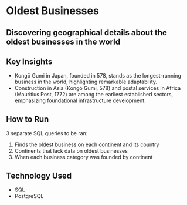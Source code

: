 # Oldest Businesses

## Discovering geographical details about the oldest businesses in the world

## Key Insights
- Kongō Gumi in Japan, founded in 578, stands as the longest-running business in the world, highlighting remarkable adaptability.
- Construction in Asia (Kongō Gumi, 578) and postal services in Africa (Mauritius Post, 1772) are among the earliest established sectors, emphasizing foundational infrastructure development.

## How to Run
3 separate SQL queries to be ran:
1. Finds the oldest business on each continent and its country
2. Continents that lack data on oldest businesses
3. When each business category was founded by continent

## Technology Used
- SQL
- PostgreSQL
